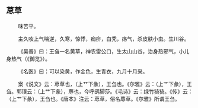 ## 荩草
<p>&emsp;&emsp;
味苦平。
</p>
<p>&emsp;&emsp;
主久咳上气喘逆，久寒，惊悸，痂疥，白秃，疡气，杀皮肤小虫。生川谷。
</p>
<p>&emsp;&emsp;
《吴普》曰：王刍一名黄草，神农雷公口，生太山山谷，治身热邪气，小儿身热气（《御览》）。
</p>
<p>&emsp;&emsp;
《名医》曰：可以染黄，作金色，生青衣，九月十月采。
</p>
<p>&emsp;&emsp;
案《说文》云：荩草也，（上艹下彖），王刍也。《尔雅》云：（上艹下彖），王刍。郭璞云：（上艹下彖），蓐也，今呼鸱脚莎。《毛诗》云：绿竹猗猗。《传》云：（上艹下彖），王刍也。《唐本》注云：荩草，俗名蓐草。《尔雅》所谓王刍。
</p>